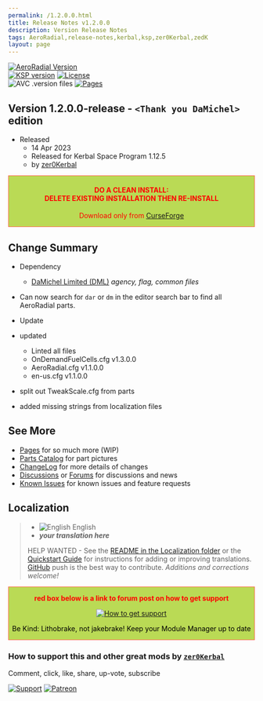 ```yaml
---
permalink: /1.2.0.0.html
title: Release Notes v1.2.0.0
description: Version Release Notes
tags: AeroRadial,release-notes,kerbal,ksp,zer0Kerbal,zedK
layout: page
---
```

<!-- ReleaseLayout.md v1.2.0.0
AeroRadial (DAR)
created: 17 Feb 2020
updated: 13 Apr 2023

TEMPLATE: ReleaseLayout.md v1.3.5.0
created: 11 Aug 2018
updated: 17 Mar 2023 -->

[![AeroRadial Version][SHD:mod]][CRSFG:url]  
[![KSP version][KSP:shd]][KSP:url] [![License][LIC:shd]][LIC:url]  
![AVC .version files][SHD:avc] [![Pages][SHD:pgs]][pages]

## Version 1.2.0.0-release - `<Thank you DaMichel>` edition

* Released
  * 14 Apr 2023
  * Released for Kerbal Space Program 1.12.5
  * by [zer0Kerbal](https://github.com/zer0Kerbal)

<div style="border:0.5px solid Tomato; background-color: #bada55; color: #FF0000; text-align:center"><h4>
<b>DO A CLEAN INSTALL:</br> DELETE EXISTING INSTALLATION THEN RE-INSTALL</b></h4><p>Download only from <a href="https://www.curseforge.com/kerbal/ksp-mods/AeroRadial/files">CurseForge</a></p></div>

## Change Summary

* Dependency
  * [DaMichel Limited (DML)](https://www.curseforge.com/kerbal/ksp-mods/damichelltd) *agency, flag, common files*
* Can now search for `dar` or `dm` in the editor search bar to find all AeroRadial parts.
* Update

* updated
  * Linted all files
  * OnDemandFuelCells.cfg v1.3.0.0
  * AeroRadial.cfg v1.1.0.0
  * en-us.cfg v1.1.0.0
* split out TweakScale.cfg from parts
* added missing strings from localization files

## See More

* [Pages][pages] for so much more (WIP)
* [Parts Catalog][parts] for part pictures
* [ChangeLog][chlog] for more details of changes
* [Discussions][discu] or [Forums][forum] for discussions and news
* [Known Issues][issue] for known issues and feature requests

## Localization

>* ![English][EN] English
>* ***your translation here***
>
> HELP WANTED - See the [README in the Localization folder][lreadme] or the [Quickstart Guide][qstart] for instructions for adding or improving translations. [GitHub][GitHub:url] push is the best way to contribute. *Additions and corrections welcome!*

<div style="border:0.5px solid Tomato; background-color: #BADA55; color: #FF0000; text-align:center">
  <p><b>red box below is a link to forum post on how to get support</b></p>
  <a href="https://forum.kerbalspaceprogram.com/index.php?/topic/83212-*">
    <p><img src="https://i.postimg.cc/vHP6zmrw/image.png" alt="How to get support"></p></a>
  <p style="color: #000000;">Be Kind: Lithobrake, not jakebrake! Keep your Module Manager up to date</p>
</div>

### How to support this and other great mods by [`zer0Kerbal`][zer0Kerbal]

Comment, click, like, share, up-vote, subscribe

[![Support][PAYPAL:img]][PAYPAL:url] [![Patreon][PATREON:img]][PATREON:url]

<!-- links -->
[chlog]: https://raw.githubusercontent.com/zer0Kerbal/AeroRadial/master/changelog.md "Changelog"
[discu]: https://github.com/zer0Kerbal/AeroRadial/discussions/ "Discussions"
[forum]: https://forum.kerbalspaceprogram.com/index.php?/topic/208118-*/ "AeroRadial forum thread"
[issue]: https://github.com/zer0Kerbal/AeroRadial/issues/ "Issue Tracker"
[pages]: https://zer0kerbal.github.io/AeroRadial/ "GitHub Pages"
[parts]: https://zer0kerbal.github.io/AeroRadial/PartsCatalog "Parts Catalog"

<!-- shields -->
[SHD:avc]: https://github.com/zer0Kerbal/AeroRadial/actions/workflows/AVC-VersionFileValidator.yml/badge.svg?style=plastic&labelColor=black "AVC Valid"
[SHD:mod]: https://img.shields.io/badge/AeroRadial%20(DAR)%20-v1.2.0.0--release-BADA55.svg?style=plastic&labelColor=darkgreen/ "0.9.9.9-release"
[SHD:pgs]: https://img.shields.io/badge/GitHub-Pages-white?style=plastic&labelColor=9cf&logoColor=181717&logo=github/ "GitHub IO"

[CRSFG:url]: https://www.curseforge.com/kerbal/ksp-mods/AeroRadial/files/ "Curseforge"
[GITHUB:url]: https://github.com/zer0Kerbal/AeroRadial/ "GitHub"

[KSP:url]: http://kerbalspaceprogram.com/ "Kerbal Space Program"
[KSP:shd]: https://img.shields.io/badge/KSP-1.12.5-blue.svg?style=plastic&labelColor=black/ "Kerbal Space Program"

<!--- license -->
[LIC:url]: https://creativecommons.org/licenses/by-sa/4.0/ "CC BY-SA 4.0"
[LIC:shd]: https://img.shields.io/badge/License-CC%20BY--SA%204.0-ef9421?labelColor=black&style=plastic&logoColor=ef9421&logo=creativecommons "CC BY-SA 4.0"

[PAYPAL:img]: https://img.shields.io/badge/Buy%20me%20some%20-LFO-BADA55?style=for-the-badge&logo=paypal&labelColor=FFDD00 "PayPal"
[PAYPAL:url]: https://www.paypal.com/donate?hosted_button_id=DC22YHMEJREKL "PayPal"
[PATREON:img]: https://img.shields.io/badge/Patreon%20-Patreonize-FF424D?style=for-the-badge&logo=patreon "Patreon"
[PATREON:url]: https://www.patreon.com/zer0Kerbal/membership "Patreon"
[lreadme]: https://github.com/zer0Kerbal/zer0Kerbal/blob/master/Localization/readme.md "Localization Readme"
[qstart]: https://github.com/zer0Kerbal/zer0Kerbal/blob/master/Localization/quickstart.md "Quickstart"
[EN]: https://raw.githubusercontent.com/zer0Kerbal/zer0Kerbal/master/img/EN.png "English"  

[zer0Kerbal]: https://forum.kerbalspaceprogram.com/index.php?/profile/190933-*/ "zer0Kerbal"

<!-- This File: CC BY-ND 4.0 by zer0Kerbal -->